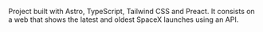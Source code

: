 Project built with Astro, TypeScript, Tailwind CSS and Preact.
It consists on a web that shows the latest and oldest SpaceX launches using an API.

